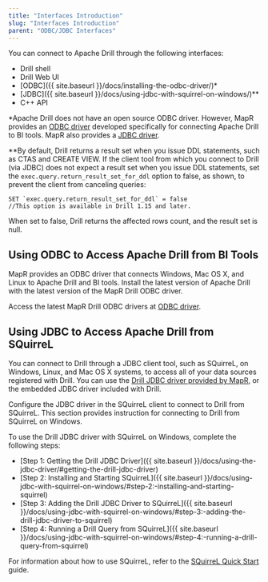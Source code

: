 ```yaml
---
title: "Interfaces Introduction"
slug: "Interfaces Introduction"
parent: "ODBC/JDBC Interfaces"
---
```

You can connect to Apache Drill through the following interfaces:

  * Drill shell
  * Drill Web UI
  * [ODBC]({{ site.baseurl }}/docs/installing-the-odbc-driver/)*
  * [JDBC]({{ site.baseurl }}/docs/using-jdbc-with-squirrel-on-windows/)**
  * C++ API

*Apache Drill does not have an open source ODBC driver. However, MapR provides an [ODBC driver](https://package.mapr.com/tools/MapR-ODBC/MapR_Drill/) developed specifically for connecting Apache Drill to BI tools. MapR also provides a [JDBC driver](https://package.mapr.com/tools/MapR-JDBC/MapR_Drill/).  

**By default, Drill returns a result set when you issue DDL statements, such as CTAS and CREATE VIEW. If the client tool from which you connect to Drill (via JDBC) does not expect a result set when you issue DDL statements, set the `exec.query.return_result_set_for_ddl` option to false, as shown, to prevent the client from canceling queries:  

	SET `exec.query.return_result_set_for_ddl` = false
	//This option is available in Drill 1.15 and later. 

When set to false, Drill returns the affected rows count, and the result set is null.    

## Using ODBC to Access Apache Drill from BI Tools

MapR provides an ODBC driver that connects Windows, Mac OS X, and Linux to Apache Drill and BI tools. Install the latest version of Apache Drill with the latest version of the MapR Drill ODBC driver. 

Access the latest MapR Drill ODBC drivers at [ODBC driver](https://package.mapr.com/tools/MapR-ODBC/MapR_Drill/).

## Using JDBC to Access Apache Drill from SQuirreL

You can connect to Drill through a JDBC client tool, such as SQuirreL, on
Windows, Linux, and Mac OS X systems, to access all of your data sources
registered with Drill. You can use the [Drill JDBC driver provided by MapR](https://package.mapr.com/tools/MapR-JDBC/MapR_Drill/), or the embedded JDBC driver included with Drill.

Configure the JDBC driver in the SQuirreL client to connect to Drill from
SQuirreL. This section provides instruction for connecting to Drill from
SQuirreL on Windows.

To use the Drill JDBC driver with SQuirreL on Windows, complete the following
steps:

  * [Step 1: Getting the Drill JDBC Driver]({{ site.baseurl }}/docs/using-the-jdbc-driver/#getting-the-drill-jdbc-driver) 
  * [Step 2: Installing and Starting SQuirreL]({{ site.baseurl }}/docs/using-jdbc-with-squirrel-on-windows/#step-2:-installing-and-starting-squirrel)
  * [Step 3: Adding the Drill JDBC Driver to SQuirreL]({{ site.baseurl }}/docs/using-jdbc-with-squirrel-on-windows/#step-3:-adding-the-drill-jdbc-driver-to-squirrel)
  * [Step 4: Running a Drill Query from SQuirreL]({{ site.baseurl }}/docs/using-jdbc-with-squirrel-on-windows/#step-4:-running-a-drill-query-from-squirrel)

For information about how to use SQuirreL, refer to the [SQuirreL Quick
Start](http://squirrel-sql.sourceforge.net/user-manual/quick_start.html)
guide.
